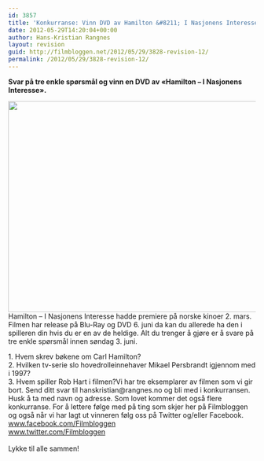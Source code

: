 ```yaml
---
id: 3857
title: 'Konkurranse: Vinn DVD av Hamilton &#8211; I Nasjonens Interesse'
date: 2012-05-29T14:20:04+00:00
author: Hans-Kristian Rangnes
layout: revision
guid: http://filmbloggen.net/2012/05/29/3828-revision-12/
permalink: /2012/05/29/3828-revision-12/
---
```

**Svar på tre enkle spørsmål og vinn en DVD av &laquo;Hamilton &#8211; I Nasjonens Interesse&raquo;.**<!--more-->

  
<a href="http://filmbloggen.net/2012/05/28/konkurranse-vinn-dvd-av-hamilton-i-nasjonens-interesse/hamilton/" rel="attachment wp-att-3829"><img class="alignnone size-large wp-image-3829" src="http://filmbloggen.net/wp-content/uploads//2012/05/hamilton-620x429.jpg" alt="" width="620" height="429" /></a>  
Hamilton &#8211; I Nasjonens Interesse hadde premiere på norske kinoer 2. mars. Filmen har release på Blu-Ray og DVD 6. juni da kan du allerede ha den i spilleren din hvis du er en av de heldige. Alt du trenger å gjøre er å svare på tre enkle spørsmål innen søndag 3. juni.

<div>
  1. Hvem skrev bøkene om Carl Hamilton?<br /> 2. Hvilken tv-serie slo hovedrolleinnehaver Mikael Persbrandt igjennom med i 1997?
</div>

<div>
  3. Hvem spiller Rob Hart i filmen?Vi har tre eksemplarer av filmen som vi gir bort. Send ditt svar til hanskristian@rangnes.no og bli med i konkurransen. Husk å ta med navn og adresse. Som lovet kommer det også flere konkurranse. For å lettere følge med på ting som skjer her på Filmbloggen og også når vi har lagt ut vinneren følg oss på Twitter og/eller Facebook.<br /> <a href="http://www.facebook.com/Filmbloggen"> www.facebook.com/Filmbloggen</a><br /> <a href="http://www.twitter.com/Filmbloggen"> www.twitter.com/Filmbloggen<br /> </a><br /> Lykke til alle sammen!</p>
</div>